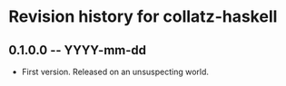 # Revision history for collatz-haskell

## 0.1.0.0 -- YYYY-mm-dd

* First version. Released on an unsuspecting world.
